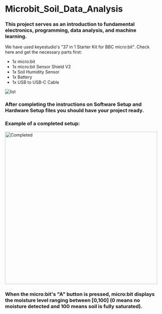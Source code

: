 # Microbit_Soil_Data_Analysis

### This project serves as an introduction to fundamental electronics, programming, data analysis, and machine learning.

We have used keyestudio's "37 in 1 Starter Kit for BBC micro:bit". Check here and get the necessary parts first:
* 1x micro:bit
* 1x micro:bit Sensor Shield V2
* 1x Soil Humidity Sensor
* 1x Battery
* 1x USB to USB-C Cable

![list](https://github.com/user-attachments/assets/48e07f26-d444-4d3e-a994-d0298162884e)

### After completing the instructions on Software Setup and Hardware Setup files you should have your project ready. 
### Example of a completed setup:
<img src="https://github.com/user-attachments/assets/4ffb5ce8-ea9f-44f7-84ba-c70a9ef8a3c0" alt="Completed" width="500" height="500">

### When the micro:bit's "A" button is pressed, micro:bit displays the moisture level ranging between [0,100] (0 means no moisture detected and 100 means soil is fully saturated).
